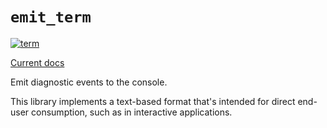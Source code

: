 # `emit_term`

[![term](https://github.com/emit-rs/emit/actions/workflows/term.yml/badge.svg)](https://github.com/emit-rs/emit/actions/workflows/term.yml)

[Current docs](https://docs.rs/emit_term/0.11.0-alpha.8/emit_term/index.html)

Emit diagnostic events to the console.

This library implements a text-based format that's intended for direct end-user consumption, such as in interactive applications.

